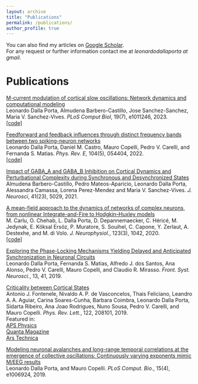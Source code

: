 ```yaml
---
layout: archive
title: "Publications"
permalink: /publications/
author_profile: true
---
```


You can also find my articles on [Google Scholar](https://scholar.google.com/citations?user=B_somIgAAAAJ&hl=en).  
For any request or further information contact me at *leonardodallaporta at gmail*.  

Publications
=====
[M-current modulation of cortical slow oscillations: Network dynamics and computational modeling](https://doi.org/10.1371/journal.pcbi.1011246)  
Leonardo Dalla Porta, Almudena Barbero-Castillo, Jose Sanchez-Sanchez, Maria V. Sanchez-Vives. *PLoS Comput Biol*, 19(7), e1011246, 2023.  
[[code]](https://github.com/ldallap/M-Current-modulation-of-cortical-slow-oscillations)  

[Feedforward and feedback influences through distinct frequency bands between two spiking-neuron networks](https://doi.org/10.1103/PhysRevE.104.054404)  
Leonardo Dalla Porta, Daniel M. Castro, Mauro Copelli, Pedro V. Carelli, and Fernanda S. Matias. *Phys. Rev. E*, 104(5), 054404, 2022.  
[[code]](https://github.com/ldallap/BidirectionalGrangerModel)  

[Impact of GABA_A and GABA_B Inhibition on Cortical Dynamics and Perturbational Complexity during Synchronous and Desynchronized States](https://doi.org/10.1523/JNEUROSCI.1837-20.2021)  
Almudena Barbero-Castillo, Pedro Mateos-Aparicio, Leonardo Dalla Porta, Alessandra Camassa, Lorena Perez-Mendez and Maria V. Sanchez-Vives. *J. Neurosci*, 41(23), 5029, 2021.  

[A mean-field approach to the dynamics of networks of complex neurons, from nonlinear Integrate-and-Fire to Hodgkin–Huxley models](https://doi.org/10.1152/jn.00399.2019)  
M. Carlu, O. Chehab, L. Dalla Porta, D. Depannemaecker, C. Héricé, M. Jedynak, E. Köksal Ersöz, P. Muratore, S. Souihel, C. Capone, Y. Zerlaut, A. Destexhe, and M. di Volo. *J. Neurophysiol.*, 123(3), 1042, 2020.  
[[code]](https://senselab.med.yale.edu/modeldb/ShowModel?model=263259#tabs-1)  

[Exploring the Phase-Locking Mechanisms Yielding Delayed and Anticipated Synchronization in Neuronal Circuits](https://doi.org/10.3389/fnsys.2019.00041)  
Leonardo Dalla Porta, Fernanda S. Matias, Alfredo J. dos Santos, Ana Alonso, Pedro V. Carelli, Mauro Copelli, and Claudio R. Mirasso. *Front. Syst. Neurosci.*, 13, 41, 2019.  

[Criticality between Cortical States](https://doi.org/10.1103/PhysRevLett.122.208101)  
Antonio J. Fontenele, Nivaldo A. P. de Vasconcelos, Thais Feliciano, Leandro A. A. Aguiar, Carina Soares-Cunha, Barbara Coimbra, Leonardo Dalla Porta, Sidarta Ribeiro, Ana Joao Rodrigues, Nuno Sousa, Pedro V. Carelli, and Mauro Copelli. *Phys. Rev. Lett.*,  122, 208101, 2019.  
Featured in:  
[APS Physics](https://physics.aps.org/articles/v12/s60)  
[Quanta Magazine](https://www.quantamagazine.org/do-brains-operate-at-a-tipping-point-new-clues-and-complications-20190610/)  
[Ars Technica](https://arstechnica.com/science/2019/06/does-the-human-brain-teeter-on-the-edge-of-chaos-rat-brains-point-to-yes/)  


[Modeling neuronal avalanches and long-range temporal correlations at the emergence of collective oscillations: Continuously varying exponents mimic M/EEG results](
https://doi.org/10.1371/journal.pcbi.1006924)  
Leonardo Dalla Porta, and Mauro Copelli. *PLoS Comput. Bio.*, 15(4), e1006924, 2019.
